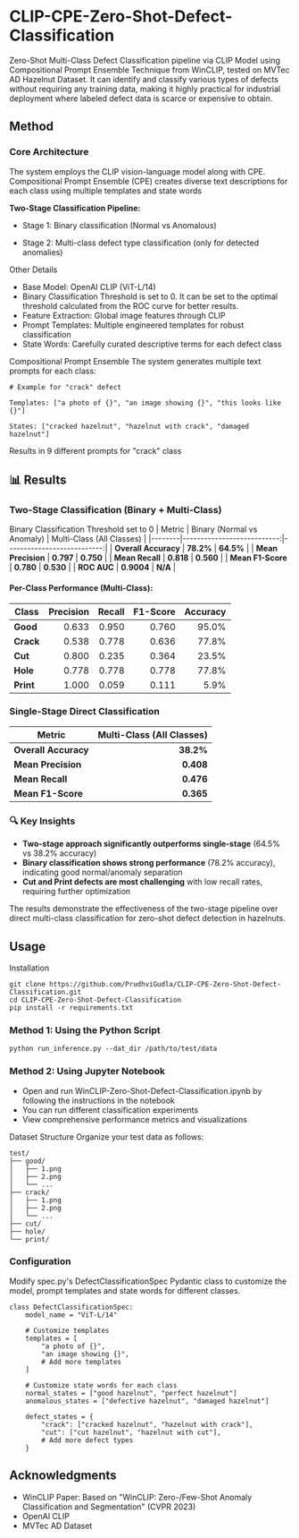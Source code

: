 # CLIP-CPE-Zero-Shot-Defect-Classification
Zero-Shot Multi-Class Defect Classification pipeline via CLIP Model using Compositional Prompt Ensemble Technique from WinCLIP, tested on MVTec AD Hazelnut Dataset. It can identify and classify various types of defects without requiring any training data, making it highly practical for industrial deployment where labeled defect data is scarce or expensive to obtain.

## Method
### Core Architecture
The system employs the CLIP vision-language model along with CPE. Compositional Prompt Ensemble (CPE) creates diverse text descriptions for each class using multiple templates and state words

**Two-Stage Classification Pipeline:**

- Stage 1: Binary classification (Normal vs Anomalous) 

- Stage 2: Multi-class defect type classification (only for detected anomalies)

Other Details
- Base Model: OpenAI CLIP (ViT-L/14)
- Binary Classification Threshold is set to 0. It can be set to the optimal threshold calculated from the ROC curve for better results.
- Feature Extraction: Global image features through CLIP 
- Prompt Templates: Multiple engineered templates for robust classification
- State Words: Carefully curated descriptive terms for each defect class

Compositional Prompt Ensemble
The system generates multiple text prompts for each class:

```
# Example for "crack" defect

Templates: ["a photo of {}", "an image showing {}", "this looks like {}"]

States: ["cracked hazelnut", "hazelnut with crack", "damaged hazelnut"]

```
Results in 9 different prompts for "crack" class

## 📊 Results

### Two-Stage Classification (Binary + Multi-Class)
Binary Classification Threshold set to 0
| Metric | Binary (Normal vs Anomaly) | Multi-Class (All Classes) |
|--------|---------------------------:|---------------------------:|
| **Overall Accuracy** | **78.2%** | **64.5%** |
| **Mean Precision** | **0.797** | **0.750** |
| **Mean Recall** | **0.818** | **0.560** |
| **Mean F1-Score** | **0.780** | **0.530** |
| **ROC AUC** | **0.9004** | **N/A** |

#### Per-Class Performance (Multi-Class):
| Class | Precision | Recall | F1-Score | Accuracy |
|-------|----------:|-------:|---------:|---------:|
| **Good** | 0.633 | 0.950 | 0.760 | 95.0% |
| **Crack** | 0.538 | 0.778 | 0.636 | 77.8% |
| **Cut** | 0.800 | 0.235 | 0.364 | 23.5% |
| **Hole** | 0.778 | 0.778 | 0.778 | 77.8% |
| **Print** | 1.000 | 0.059 | 0.111 | 5.9% |

### Single-Stage Direct Classification

| Metric | Multi-Class (All Classes) |
|--------|--------------------------:|
| **Overall Accuracy** | **38.2%** |
| **Mean Precision** | **0.408** |
| **Mean Recall** | **0.476** |
| **Mean F1-Score** | **0.365** |

### 🔍 Key Insights

- **Two-stage approach significantly outperforms single-stage** (64.5% vs 38.2% accuracy)
- **Binary classification shows strong performance** (78.2% accuracy), indicating good normal/anomaly separation  
- **Cut and Print defects are most challenging** with low recall rates, requiring further optimization

The results demonstrate the effectiveness of the two-stage pipeline over direct multi-class classification for zero-shot defect detection in hazelnuts.

## Usage
Installation
```
git clone https://github.com/PrudhviGudla/CLIP-CPE-Zero-Shot-Defect-Classification.git
cd CLIP-CPE-Zero-Shot-Defect-Classification
pip install -r requirements.txt
```

### Method 1: Using the Python Script
```
python run_inference.py --dat_dir /path/to/test/data 
```

### Method 2: Using Jupyter Notebook
- Open and run WinCLIP-Zero-Shot-Defect-Classification.ipynb by following the instructions in the notebook
- You can run different classification experiments
- View comprehensive performance metrics and visualizations

Dataset Structure
Organize your test data as follows:
```
test/
├── good/
│   ├── 1.png
│   ├── 2.png
│   └── ...
├── crack/
│   ├── 1.png
│   ├── 2.png
│   └── ...
├── cut/
├── hole/
└── print/
```

### Configuration
Modify spec.py's DefectClassificationSpec Pydantic class to customize the model, prompt templates and state words for different classes.

```
class DefectClassificationSpec:
    model_name = "ViT-L/14"
    
    # Customize templates
    templates = [
        "a photo of {}",
        "an image showing {}",
        # Add more templates
    ]
    
    # Customize state words for each class
    normal_states = ["good hazelnut", "perfect hazelnut"]
    anomalous_states = ["defective hazelnut", "damaged hazelnut"]
    
    defect_states = {
        "crack": ["cracked hazelnut", "hazelnut with crack"],
        "cut": ["cut hazelnut", "hazelnut with cut"],
        # Add more defect types
    }
```

## Acknowledgments
- WinCLIP Paper: Based on "WinCLIP: Zero-/Few-Shot Anomaly Classification and Segmentation" (CVPR 2023)
- OpenAI CLIP
- MVTec AD Dataset

